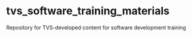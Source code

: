 # tvs_software_training_materials
Repository for TVS-developed content for software development training
